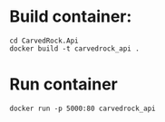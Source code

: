 # Build container:
```
cd CarvedRock.Api
docker build -t carvedrock_api .
```
# Run container
```
docker run -p 5000:80 carvedrock_api
```